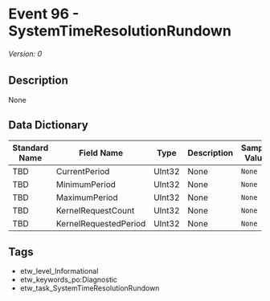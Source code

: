# Event 96 - SystemTimeResolutionRundown
###### Version: 0

## Description
None

## Data Dictionary
|Standard Name|Field Name|Type|Description|Sample Value|
|---|---|---|---|---|
|TBD|CurrentPeriod|UInt32|None|`None`|
|TBD|MinimumPeriod|UInt32|None|`None`|
|TBD|MaximumPeriod|UInt32|None|`None`|
|TBD|KernelRequestCount|UInt32|None|`None`|
|TBD|KernelRequestedPeriod|UInt32|None|`None`|

## Tags
* etw_level_Informational
* etw_keywords_po:Diagnostic
* etw_task_SystemTimeResolutionRundown